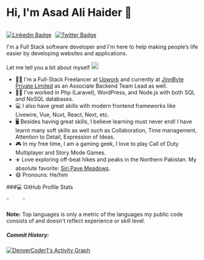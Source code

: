# Hi, I'm Asad Ali Haider 👋
<div style="display: flex; gap: 10px;">

[![Linkedin Badge](https://img.shields.io/badge/-LinkedIn-0e76a8?style=&logo=Linkedin&logoColor=white)](https://www.linkedin.com/in/asadalihaider/)

[![Twitter Badge](https://img.shields.io/badge/-Twitter-00acee?style=&logo=Twitter&logoColor=white)](https://twitter.com/asad_codes)

</div>
I'm a Full Stack software developer and I'm here to help making people’s life easier by developing websites and applications.

Let me tell you a bit about myself <img src="https://emojis.slackmojis.com/emojis/images/1520808873/3643/cool-doge.gif?1520808873" width="20" />

- 🙅‍♂️ I'm a Full-Stack Freelancer at [Upwork](https://www.upwork.com) and currently at [JinnByte Private Limited](https://www.jinnbyte.com) as an Associate Backend Team Lead as well.
- 🧑‍💻 I've worked in Php (Laravel), WordPress, and Node.js with both SQL and NoSQL databases.
- 💻 I also have great skills with modern frontend frameworks like Livewire, Vue, Nuxt, React, Next, etc.
- 🖥️ Besides having great skills, I believe learning must never end! I have learnt many soft skills as well such as Collaboration, Time management, Attention to Detail, Expression of Ideas.
- 🎮 In my free time, I am a gaming geek, I love to play Call of Duty Multiplayer and Story Mode Games.
- ✈️ Love exploring off-beat hikes and peaks in the Northern Pakistan. My absolute favorite: [Siri Paye Meadows](https://goo.gl/maps/zV3r6AYPzJPiWTPC9).
- 😄 Pronouns: He/him

###💻 GitHub Profile Stats
<div style="display: flex; gap: 20px;">
  <div>
    <img width="50%" align="left" src="https://github-readme-stats.vercel.app/api?username=asad-ali-haider&theme=radical&count_private=true" />
  </div>
  <div>
    <img width="50%" src="https://github-readme-stats.vercel.app/api/top-langs/?username=asad-ali-haider&layout=compact&theme=radical" />
  </div>
</div>

**Note:** Top languages is only a metric of the languages my public code consists of and doesn't reflect experience or skill level.

##### Commit History:
<a href="https://github.com/ashutosh00710/github-readme-activity-graph"><img alt="DenverCoder1's Activity Graph" src="https://github-readme-activity-graph.cyclic.app/graph/?username=asad-ali-haider&bg_color=1F222E&color=F8D866&line=F85D7F&point=FFFFFF&hide_border=true" /></a>
